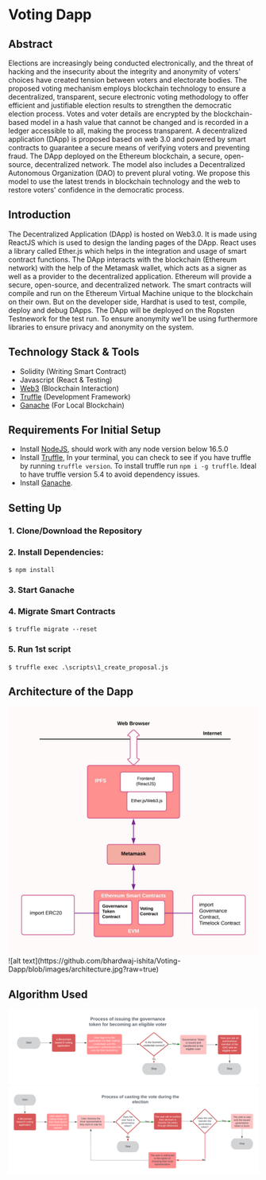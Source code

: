 # Voting Dapp
## Abstract
Elections are increasingly being conducted electronically, and the threat of hacking and the insecurity about the integrity and anonymity of voters' choices have created tension between voters and electorate bodies. The proposed voting mechanism employs blockchain technology to ensure a decentralized, transparent, secure electronic voting methodology to offer efficient and justifiable election results to strengthen the democratic election process. Votes and voter details are encrypted by the blockchain-based model in a hash value that cannot be changed and is recorded in a ledger accessible to all, making the process transparent. A decentralized application (DApp) is proposed based on web 3.0 and powered by smart contracts to guarantee a secure means of verifying voters and preventing fraud. The DApp deployed on the Ethereum blockchain, a secure, open-source, decentralized network. The model also includes a Decentralized Autonomous Organization (DAO) to prevent plural voting. We propose this model to use the latest trends in blockchain technology and the web to restore voters' confidence in the democratic process.
   
## Introduction
The Decentralized Application (DApp) is hosted on Web3.0. It is made using ReactJS which is used to design the landing pages of the DApp. React uses a library called Ether.js which helps in the integration and usage of smart contract functions. The DApp interacts with the blockchain (Ethereum network) with the help of the Metamask wallet, which acts as a signer as well as a provider to the decentralized application. 
Ethereum will provide a secure, open-source, and decentralized network. The smart contracts will compile and run on the Ethereum Virtual Machine unique to the blockchain on their own. But on the developer side, Hardhat is used to test, compile, deploy and debug DApps. The DApp will be deployed on the Ropsten Testnework for the test run. To ensure anonymity we’ll be using furthermore libraries to ensure privacy and anonymity on the system.


## Technology Stack & Tools
- Solidity (Writing Smart Contract)
- Javascript (React & Testing)
- [Web3](https://web3js.readthedocs.io/en/v1.5.2/) (Blockchain Interaction)
- [Truffle](https://www.trufflesuite.com/docs/truffle/overview) (Development Framework)
- [Ganache](https://www.trufflesuite.com/ganache) (For Local Blockchain)

## Requirements For Initial Setup
- Install [NodeJS](https://nodejs.org/en/), should work with any node version below 16.5.0
- Install [Truffle](https://www.trufflesuite.com/docs/truffle/overview), In your terminal, you can check to see if you have truffle by running `truffle version`. To install truffle run `npm i -g truffle`. Ideal to have truffle version 5.4 to avoid dependency issues.
- Install [Ganache](https://www.trufflesuite.com/ganache).

## Setting Up
### 1. Clone/Download the Repository

### 2. Install Dependencies:
`$ npm install`

### 3. Start Ganache

### 4. Migrate Smart Contracts
`$ truffle migrate --reset`

### 5. Run 1st script
`$ truffle exec .\scripts\1_create_proposal.js`

## Architecture of the Dapp
<img src="images/architecture.jpg" alt="architecture" width="700"/>
![alt text](https://github.com/bhardwaj-ishita/Voting-Dapp/blob/images/architecture.jpg?raw=true)


## Algorithm Used
<img src="images/issue-governance-token.png" alt="Process of issuing the governance token for becoming an eligible voter" width="700"/>
<img src="images/cast-vote.png" alt="Process of casting the vote during the election" width="700"/>

